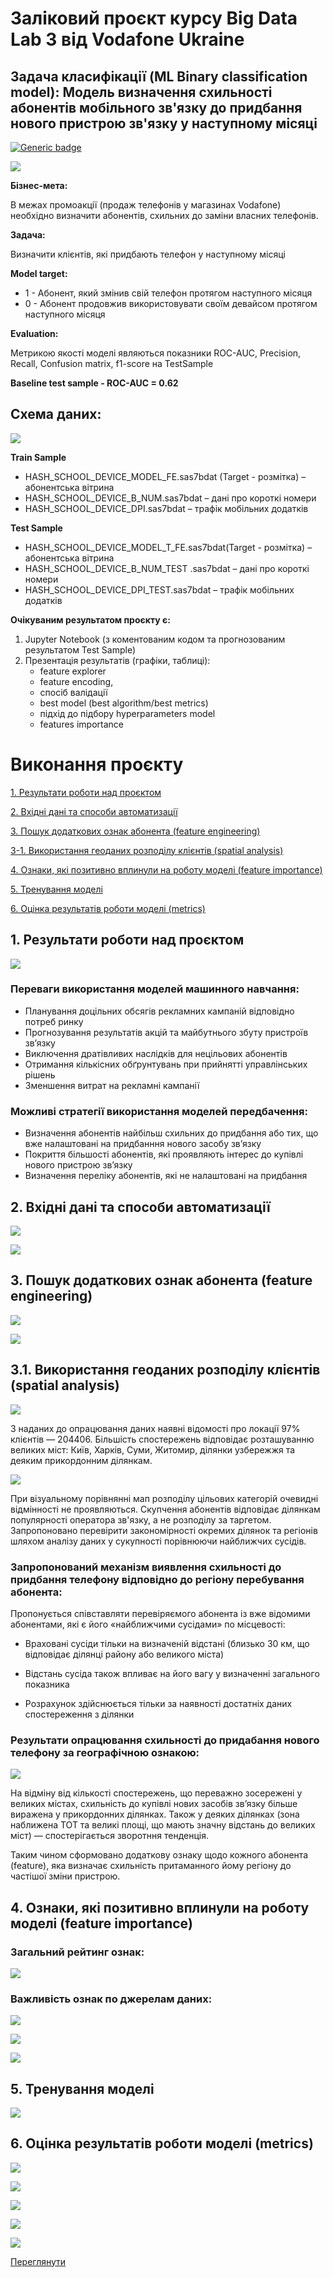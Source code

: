 # **Заліковий проєкт курсу Big Data Lab 3 від Vodafone Ukraine**

## Задача класифікації (ML Binary classification model): Модель визначення схильності абонентів мобільного зв'язку до придбання нового пристрою зв'язку у наступному місяці

[![Generic badge](https://img.shields.io/badge/GO_TO_JUPYTER_NoteBook_FILE-OPEN-blue?style=for-the-badge&logo=jupyter)](https://github.com/OlehOleinikov/ML-exam-project-BDL3/blob/main/bdl_exam_project_.ipynb) 

![](images/00_intro.png)

**Бізнес-мета:**

В межах промоакції (продаж телефонів у магазинах Vodafone) необхідно визначити абонентів, схильних до заміни власних телефонів.

**Задача:** 

Визначити клієнтів, які придбають телефон у наступному місяці

**Model target:**

- 1 - Абонент, який змінив свій телефон протягом наступного місяця
- 0 - Абонент продовжив використовувати своїм девайсом протягом наступного місяця

**Evaluation:**

Метрикою якості моделі являються показники ROC-AUC, Precision, Recall, Confusion matrix, f1-score на TestSample

**Baseline test sample - ROC-AUC = 0.62**


## **Схема даних:**

![](images/00_scheme_.png)


**Train Sample**
- HASH_SCHOOL_DEVICE_MODEL_FE.sas7bdat (Target - розмітка) – абонентська вітрина 
- HASH_SCHOOL_DEVICE_B_NUM.sas7bdat – дані про короткі номери
- HASH_SCHOOL_DEVICE_DPI.sas7bdat – трафік мобільних додатків

**Test Sample**
- HASH_SCHOOL_DEVICE_MODEL_T_FE.sas7bdat(Target - розмітка) – абонентська вітрина 
- HASH_SCHOOL_DEVICE_B_NUM_TEST .sas7bdat – дані про короткі номери
- HASH_SCHOOL_DEVICE_DPI_TEST.sas7bdat – трафік мобільних додатків

**Очікуваним результатом проєкту є:**
1. Jupyter Notebook (з коментованим кодом та прогнозованим результатом Test Sample)
2. Презентація результатів (графіки, таблиці):
    - feature explorer
    - feature encoding,
    - спосіб валідації
    - best model (best algorithm/best metrics)
    - підхід до підбору hyperparameters model
    - features importance
   
# Виконання проєкту

[1. Результати роботи над проєктом](#1-Результати-роботи-над-проєктом)

[2. Вхідні дані та способи автоматизації](#2-Вхідні-дані-та-способи-автоматизації)

[3. Пошук додаткових ознак абонента (feature engineering)](#3-Пошук-додаткових-ознак-абонента-feature-engineering)

[3-1. Використання геоданих розподілу клієнтів (spatial analysis)](#31-Використання-геоданих-розподілу-клієнтів-spatial-analysis)

[4. Ознаки, які позитивно вплинули на роботу моделі (feature importance)](#4-Ознаки,-які-позитивно-вплинули-на-роботу-моделі-feature-importance)

[5. Тренування моделі](#5-Тренування-моделі)

[6. Оцінка результатів роботи моделі (metrics)](#6-Оцінка-результатів-роботи-моделі-metrics)


## 1. Результати роботи над проєктом

![](images/00_results.png)

### Переваги використання моделей машинного навчання:

- Планування доцільних обсягів рекламних кампаній відповідно потреб ринку
- Прогнозування результатів акцій та майбутнього збуту пристроїв зв’язку
- Виключення дратівливих наслідків для нецільових абонентів
- Отримання кількісних обґрунтувань при прийнятті управлінських рішень
- Зменшення витрат на рекламні кампанії

### Можливі стратегії використання моделей передбачення:
- Визначення абонентів найбільш схильних до придбання або тих, що вже налаштовані на придбанння нового засобу зв’язку
- Покриття більшості абонентів, які проявляють інтерес до купівлі нового пристрою зв’язку 
- Визначення переліку абонентів, які не налаштовані на придбання


## 2. Вхідні дані та способи автоматизації

![](images/02_dataOV.png)

![](images/02_automat.png)

## 3. Пошук додаткових ознак абонента (feature engineering)

![](images/02_fe.png)

![](images/02_fe2.png)

## 3.1. Використання геоданих розподілу клієнтів (spatial analysis)

![](images/03_spatial_ukrmap.png)

З наданих до опрацювання даних наявні відомості про локації 97% клієнтів — 204406. 
Більшість спостережень відповідає розташуванню великих міст: Київ, Харків, Суми, Житомир, ділянки узбережжя та деяким прикордонним ділянкам. 

![](images/03_spatial_compare.png)

При візуальному порівнянні мап розподілу цільових категорій очевидні відмінності не проявляються. Скупчення абонентів відповідає ділянкам популярності оператора зв'язку, а не розподілу за таргетом.
Запропоновано перевірити закономірності окремих ділянок та регіонів шляхом аналізу даних у сукупності порівнюючи найближчих сусідів. 


### Запропонований механізм виявлення схильності до придбання телефону відповідно до регіону перебування абонента:

Пропонується співставляти перевіряємого абонента із вже відомими абонентами, які є його «найближчими сусідами» по місцевості:

- Враховані сусіди тільки на визначеній відстані (близько 30 км, що відповідає ділянці району або великого міста)

- Відстань сусіда також впливає на його вагу у визначенні загального показника 

- Розрахунок здійснюється тільки за наявності достатніх даних спостереження з ділянки

### Результати опрацювання схильності до придабання нового телефону за географічною ознакою:

![](images/03_spatial_real.png)

На відміну від кількості спостережень, що переважно зосережені у великих містах, схильність до купівлі нових засобів зв’язку більше виражена у прикордонних ділянках. Також у деяких ділянках (зона наближена ТОТ та великі площі, що мають значну відстань до великих міст) — спостерігається зворотння тенденція.

Таким чином сформовано додаткову ознаку щодо кожного абонента (feature), яка визначає схильність притаманного йому регіону до частішої зміни пристрою. 

## 4. Ознаки, які позитивно вплинули на роботу моделі (feature importance)

### Загальний рейтинг ознак:

![](images/04_fi.png)

### Важливість ознак по джерелам даних:

![](images/04_fi2.png)

![](images/04_fi3.png)

![](images/04_fi4.png)

## 5. Тренування моделі

![](images/05_trainlgbm.png)

## 6. Оцінка результатів роботи моделі (metrics)

![](images/05_metrics.png)

![](images/05_metrics2.png)

![](images/05_metrics3.png)

![](images/05_metrics5.png)

![](images/05_metrics6.png)

[Переглянути ](#3.-Пошук-додаткових-ознак-абонента-(feature-engineering))
